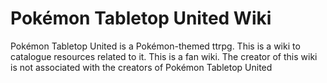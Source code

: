 # Pokémon Tabletop United Wiki
Pokémon Tabletop United is a Pokémon-themed ttrpg. This is a wiki to catalogue resources related to it. This is a fan wiki. The creator of this wiki is not associated with the creators of Pokémon Tabletop United